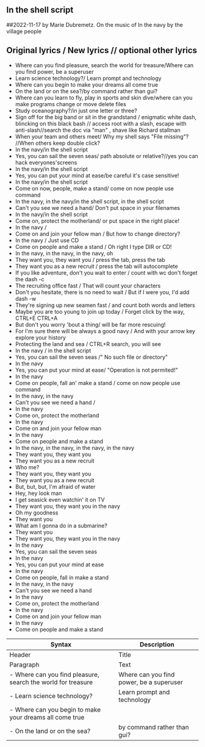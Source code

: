 ## In the shell script

##2022-11-17 by Marie Dubremetz. On the music of In the navy by the village people

## Original lyrics / New lyrics // optional other lyrics

- Where can you find pleasure, search the world for treasure/Where can you find power, be a superuser
- Learn science technology?/ Learn prompt and technology
- Where can you begin to make your dreams all come true
- On the land or on the sea?/by command rather than gui?
- Where can you learn to fly, play in sports and skin dive/where can you make programs change or  move delete files
- Study oceanography?/in just one letter or three?
- Sign off for the big band or sit in the grandstand / enigmatic white dash, blincking on this black bash //
access root with a slash, escape with anti-slash//search the doc via "man" , shave like Richard stallman
- When your team and others meet/ Why my shell says "File missing"? //When others keep double click?
- In the navy/in the shell script
- Yes, you can sail the seven seas/ path absolute or relative?//yes you can hack everyones'screens
- In the navy/in the shell script
- Yes, you can put your mind at ease/be careful it's case sensitive!
- In the navy/in the shell script
- Come on now, people, make a stand/ come on now people use command
- In the navy, in the navy/in the shell script, in the shell script
- Can't you see we need a hand/ Don't put space in your filenames
- In the navy/in the shell script
- Come on, protect the motherland/ or put space in the right place!
- In the navy / 
- Come on and join your fellow man /  But how to change directory?
- In the navy / Just use CD
- Come on people and make a stand / Oh right I type DIR or CD!
- In the navy, in the navy, in the navy, oh
- They want you, they want you / press the tab, press the tab
- They want you as a new recruit / press the tab will autocomplete
- If you like adventure, don't you wait to enter / count with wc don't forget the dash -c
- The recruiting office fast / That will count your characters
- Don't you hesitate, there is no need to wait / But if I were you, I'd add dash -w
- They're signing up new seamen fast / and count both words and letters
- Maybe you are too young to join up today / Forget click by the way, CTRL+E CTRL+A
- But don't you worry 'bout a thing/ will be far more rescuing!
- For I'm sure there will be always a good navy / And with your arrow key explore your history
- Protecting the land and sea / CTRL+R search, you will see
- In the navy / in the shell script
- Yes, you can sail the seven seas /" No such file or directory"
- In the navy
- Yes, you can put your mind at ease/ "Operation is not permited!"
- In the navy
- Come on people, fall an' make a stand / come on now people use command
- In the navy, in the navy
- Can't you see we need a hand / 
- In the navy
- Come on, protect the motherland
- In the navy
- Come on and join your fellow man
- In the navy
- Come on people and make a stand
- In the navy, in the navy, in the navy, in the navy
- They want you, they want you
- They want you as a new recruit
- Who me?
- They want you, they want you
- They want you as a new recruit
- But, but, but, I'm afraid of water
- Hey, hey look man
- I get seasick even watchin' it on TV
- They want you, they want you in the navy
- Oh my goodness
- They want you
- What am I gonna do in a submarine?
- They want you
- They want you, they want you in the navy
- In the navy
- Yes, you can sail the seven seas
- In the navy
- Yes, you can put your mind at ease
- In the navy
- Come on people, fall in make a stand
- In the navy, in the navy
- Can't you see we need a hand
- In the navy
- Come on, protect the motherland
- In the navy
- Come on and join your fellow man
- In the navy
- Come on people and make a stand

| Syntax | Description |
| ----------- | ----------- |
| Header | Title |
| Paragraph | Text |
| - Where can you find pleasure, search the world for treasure | Where can you find power, be a superuser |
| - Learn science technology? | Learn prompt and technology |
| - Where can you begin to make your dreams all come true |
| - On the land or on the sea? |by command rather than gui? |